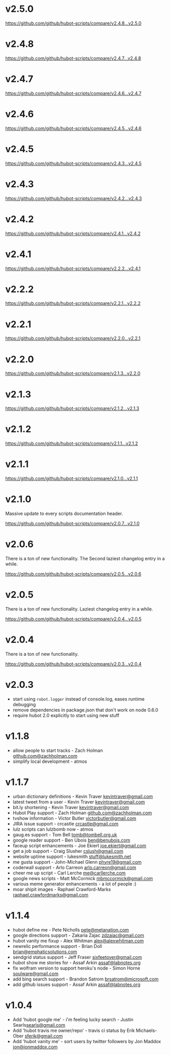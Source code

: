 v2.5.0
======

https://github.com/github/hubot-scripts/compare/v2.4.8...v2.5.0

v2.4.8
======

https://github.com/github/hubot-scripts/compare/v2.4.7...v2.4.8

v2.4.7
======

https://github.com/github/hubot-scripts/compare/v2.4.6...v2.4.7

v2.4.6
======

https://github.com/github/hubot-scripts/compare/v2.4.5...v2.4.6

v2.4.5
======

https://github.com/github/hubot-scripts/compare/v2.4.3...v2.4.5

v2.4.3
======

https://github.com/github/hubot-scripts/compare/v2.4.2...v2.4.3

v2.4.2
======

https://github.com/github/hubot-scripts/compare/v2.4.1...v2.4.2

v2.4.1
======

https://github.com/github/hubot-scripts/compare/v2.2.2...v2.4.1

v2.2.2
======

https://github.com/github/hubot-scripts/compare/v2.2.1...v2.2.2

v2.2.1
======

https://github.com/github/hubot-scripts/compare/v2.2.0...v2.2.1

v2.2.0
======

https://github.com/github/hubot-scripts/compare/v2.1.3...v2.2.0

v2.1.3
======

https://github.com/github/hubot-scripts/compare/v2.1.2...v2.1.3

v2.1.2
======

https://github.com/github/hubot-scripts/compare/v2.1.1...v2.1.2

v2.1.1
======

https://github.com/github/hubot-scripts/compare/v2.1.0...v2.1.1

v2.1.0
======

Massive update to every scripts documentation header.

https://github.com/github/hubot-scripts/compare/v2.0.7...v2.1.0


v2.0.6
======

There is a ton of new functionality. The Second laziest changelog entry in
a while.

https://github.com/github/hubot-scripts/compare/v2.0.5...v2.0.6

v2.0.5
======

There is a ton of new functionality. Laziest changelog entry in a while.

https://github.com/github/hubot-scripts/compare/v2.0.4...v2.0.5

v2.0.4
======

There is a ton of new functionality.

https://github.com/github/hubot-scripts/compare/v2.0.3...v2.0.4

v2.0.3
======

* start using `robot.logger` instead of console.log, eases runtime debugging
* remove dependencies in package.json that don't work on node 0.6.0
* require hubot 2.0 explicitly to start using new stuff

v1.1.8
======

* allow people to start tracks - Zach Holman <github.com@zachholman.com>
* simplify local development - atmos

v1.1.7
======

* urban dictionary definitions - Kevin Traver <kevintraver@gmail.com>
* latest tweet from a user - Kevin Traver <kevintraver@gmail.com>
* bit.ly shortening - Kevin Traver <kevintraver@gmail.com>
* Hubot Play support - Zach Holman <github.com@zachholman.com>
* tvshow information - Victor Butler <victorbutler@gmail.com>
* JIRA issue support - crcastle <crcastle@gmail.com>
* lulz scripts can lulzbomb now - atmos
* gaug.es support - Tom Bell <tomb@tombell.org.uk>
* google reader support - Ben Ubois <ben@benubois.com>
* faceup script enhancements - Joe Ekiert <joe.ekiert@gmail.com>
* get a job support - Craig Slusher <cslush@gmail.com>
* website uptime support - lukesmith <stuff@lukesmith.net>
* me gusta support - John-Michael Glenn <phyre19@gmail.com>
* coderwall support - Arlo Carreon <arlo.carreon@gmail.com>
* cheer me up script - Carl Lerche <me@carllerche.com>
* google news scripts - Matt McCormick <mbmccormick@gmail.com>
* various meme generator enhancements - a lot of people :)
* moar shipit images - Raphael Crawford-Marks <raphael.crawfordmarks@gmail.com>


v1.1.4
======

* hubot define me - Pete Nicholls <pete@metanation.com>
* google directions support - Zakaria Zajac <zdzajac@gmail.com>
* hubot vanity me fixup - Alex Whitman <alex@alexwhitman.com>
* newrelic performance support - Brian Doll <brian@emphaticsolutions.com>
* sendgrid status support - Jeff Fraser <sixfeetover@gmail.com>
* hubot show me stories for <project> - Assaf Arkin <assaf@labnotes.org>
* fix wolfram version to support heroku's node - Simon Horne <soulware@gmail.com>
* add bing search support - Brandon Satrom <brsatrom@microsoft.com>
* add github issues support - Assaf Arkin <assaf@labnotes.org>

v1.0.4
======

* Add 'hubot google me' - i'm feeling lucky search - Justin Searls<searls@gmail.com>
* Add 'hubot travis me owner/repo' - travis ci status by Erik Michaels-Ober <sferik@gmail.com>
* Add 'hubot vanity me' - sort users by twitter followers by Jon Maddox <jon@jonmaddox.com>
